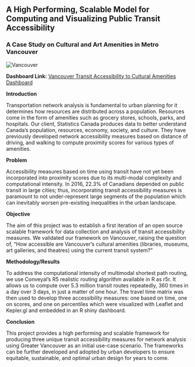 ## A High Performing, Scalable Model for Computing and Visualizing Public Transit Accessibility
 
### A Case Study on Cultural and Art Amenities in Metro Vancouver

![Vancouver](https://vancouver.ca/images/cov/feature/skytrain-landing.jpg)

**Dashboard Link:**  [Vancouver Transit Accessibility to Cultural Amenities Dashboard](https://van-transit-access2.herokuapp.com/)

**Introduction**

Transportation network analysis is fundamental to urban planning for it determines how resources are distributed across a population. Resources come in the form of amenities such as grocery stores, schools, parks, and hospitals. Our client, Statistics Canada produces data to better understand Canada’s population, resources, economy, society, and culture. They have previously developed network accessibility measures based on distance of driving, and walking to compute proximity scores for various types of amenities.

**Problem**

Accessibility measures based on time using transit have not yet been incorporated into proximity scores due to its multi-modal complexity and computational intensity. In 2016, 22.3% of Canadians depended on public transit in large cities; thus, incorporating transit accessibility measures is paramount to not under-represent large segments of the population which can inevitably worsen pre-existing inequalities in the urban landscape. 

**Objective**

The aim of this project was to establish a first iteration of an open source scalable framework for data collection and analysis of transit accessibility measures. We validated our framework on Vancouver, raising the question of, “How accessible are Vancouver’s cultural amenities (libraries, museums, art galleries, and theatres) using the current transit system?”

**Methodology/Results**

To address the computational intensity of multimodal shortest path routing, we use Conveyal’s R5 realistic routing algorithm available in R as r5r. It allows us to compute over 5.3 million transit routes repeatedly, 360 times in a day over 3 days, in just a matter of one hour. The travel time matrix was then used to develop three accessibility measures: one based on time, one on scores, and one on percentiles which were visualized with Leaflet and Kepler.gl and embedded in an R shiny dashboard. 

**Conclusion**

This project provides a high performing and scalable framework for producing three unique transit accessibility measures for network analysis using Greater Vancouver as an initial use-case scenario. The frameworks can be further developed and adopted by urban developers to ensure equitable, sustainable, and optimal urban design for years to come.

